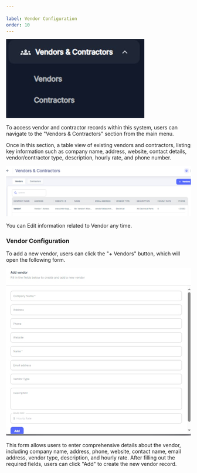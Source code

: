 ```yaml
---

label: Vendor Configuration
order: 10
---
```

![](../../static/img/image49.png)

To access vendor and contractor records within this system, users can navigate to the "Vendors & Contractors" section from the main menu.

Once in this section, a table view of existing vendors and contractors, listing key information such as company name, address, website, contact details, vendor/contractor type, description, hourly rate, and phone number.

![](../../static/img/image50.png)

You can Edit information related to Vendor any time.

### <a id="_Toc164308553"></a>Vendor Configuration

To add a new vendor, users can click the "\+ Vendors" button, which will open the following form.

![](../../static/img/image51.png)

This form allows users to enter comprehensive details about the vendor, including company name, address, phone, website, contact name, email address, vendor type, description, and hourly rate. After filling out the required fields, users can click "Add" to create the new vendor record.
